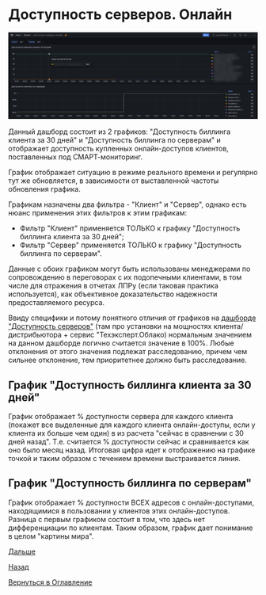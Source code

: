 # Доступность серверов. Онлайн

![Доступность серверов. Онлайн](img/server-availability-online/server-availability-online.png 'Дашборд "Доступность серверов. Онлайн"')

Данный дашборд состоит из 2 графиков: "Доступность биллинга клиента за 30 дней" и "Доступность биллинга по серверам" и
отображает доступность купленных онлайн-доступов клиентов, поставленных под СМАРТ-мониторинг.

График отображает ситуацию в режиме реального времени и регулярно тут же обновляется, в зависимости от выставленной частоты
обновления графика.

Графикам назначены два фильтра - "Клиент" и "Сервер", однако есть нюанс применения этих фильтров к этим графикам:

- Фильтр "Клиент" применяется ТОЛЬКО к графику "Доступность биллинга клиента за 30 дней";
- Фильтр "Сервер" применяется ТОЛЬКО к графику "Доступность биллинга по серверам".

Данные с обоих графиком могут быть использованы менеджерами по сопровождению в переговорах с их подопечными клиентами, 
в том числе для отражения в отчетах ЛПРу (если таковая практика используется), как объективное доказательство надежности
предоставляемого ресурса.

Ввиду специфики и потому понятного отличия от графиков на [дашборде "Доступность серверов"](079-server-availability.md) 
(там про установки на мощностях клиента/дистрибьютора + сервис "Техэксперт.Облако) нормальным значением на данном дашборде 
логично считается значение в 100%. Любые отклонения от этого значения подлежат расследованию, причем чем сильнее отклонение, 
тем приоритетнее должно быть расследование.

## График "Доступность биллинга клиента за 30 дней"

График отображает % доступности сервера для каждого клиента (покажет все выделенные для каждого клиента онлайн-доступы, 
если у клиента их больше чем один) в из расчета "сейчас в сравнении с 30 дней назад". Т.е. считается % доступности сейчас 
и сравнивается как оно было месяц назад. Итоговая цифра идет к отображению на графике точкой и таким образом с течением 
времени выстраивается линия.

## График "Доступность биллинга по серверам"

График отображает % доступности ВСЕХ адресов с онлайн-доступами, находящимися в пользовании у клиентов этих онлайн-доступов.
Разница с первым графиком состоит в том, что здесь нет дифференциации по клиентам. Таким образом, график дает понимание
в целом "картины мира".


[Дальше](081-billing-online-prolongation.md)

[Назад](079-server-availability.md)

[Вернуться в Оглавление](index.md)